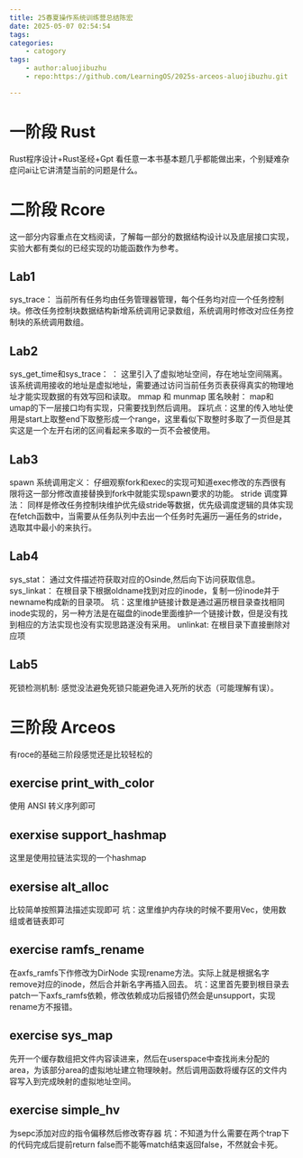 ```yaml
---
title: 25春夏操作系统训练营总结陈宏
date: 2025-05-07 02:54:54
tags:
categories:
    - catogory
tags:
    - author:aluojibuzhu
    - repo:https://github.com/LearningOS/2025s-arceos-aluojibuzhu.git

---
```


# 一阶段 Rust

Rust程序设计+Rust圣经+Gpt 看任意一本书基本题几乎都能做出来，个别疑难杂症问ai让它讲清楚当前的问题是什么。

# 二阶段 Rcore

这一部分内容重点在文档阅读，了解每一部分的数据结构设计以及底层接口实现，实验大都有类似的已经实现的功能函数作为参考。

## Lab1

sys_trace：
当前所有任务均由任务管理器管理，每个任务均对应一个任务控制块。修改任务控制块数据结构新增系统调用记录数组，系统调用时修改对应任务控制块的系统调用数组。

## Lab2

sys_get_time和sys_trace： ：
这里引入了虚拟地址空间，存在地址空间隔离。该系统调用接收的地址是虚拟地址，需要通过访问当前任务页表获得真实的物理地址才能实现数据的有效写回和读取。
mmap 和 munmap 匿名映射：
map和umap的下一层接口均有实现，只需要找到然后调用。
踩坑点：这里的传入地址使用是start上取整end下取整形成一个range，这里看似下取整时多取了一页但是其实这是一个左开右闭的区间看起来多取的一页不会被使用。

## Lab3

spawn 系统调用定义：
仔细观察fork和exec的实现可知道exec修改的东西很有限将这一部分修改直接替换到fork中就能实现spawn要求的功能。
stride 调度算法：
同样是修改任务控制块维护优先级stride等数据，优先级调度逻辑的具体实现在fetch函数中，当需要从任务队列中去出一个任务时先遍历一遍任务的stride，选取其中最小的来执行。

## Lab4

sys_stat：
通过文件描述符获取对应的Osinde,然后向下访问获取信息。
sys_linkat：
在根目录下根据oldname找到对应的inode，复制一份inode并于newname构成新的目录项。
坑：这里维护链接计数是通过遍历根目录查找相同inode实现的，另一种方法是在磁盘的inode里面维护一个链接计数，但是没有找到相应的方法实现也没有实现思路遂没有采用。
unlinkat:
在根目录下直接删除对应项

## Lab5

死锁检测机制:
感觉没法避免死锁只能避免进入死所的状态（可能理解有误）。

# 三阶段 Arceos

有roce的基础三阶段感觉还是比较轻松的

## exercise print_with_color

使用 ANSI 转义序列即可

## exerxise support_hashmap

这里是使用拉链法实现的一个hashmap

## exersise alt_alloc 

比较简单按照算法描述实现即可
坑：这里维护内存块的时候不要用Vec，使用数组或者链表即可

## exercise ramfs_rename

在axfs_ramfs下作修改为DirNode 实现rename方法。实际上就是根据名字remove对应的inode，然后合并新名字再插入回去。
坑：这里首先要到根目录去patch一下axfs_ramfs依赖，修改依赖成功后报错仍然会是unsupport，实现rename方不报错。

## exercise sys_map

先开一个缓存数组把文件内容读进来，然后在userspace中查找尚未分配的area，为该部分area的虚拟地址建立物理映射。然后调用函数将缓存区的文件内容写入到完成映射的虚拟地址空间。

## exercise simple_hv

为sepc添加对应的指令偏移然后修改寄存器
坑：不知道为什么需要在两个trap下的代码完成后提前return false而不能等match结束返回false，不然就会卡死。